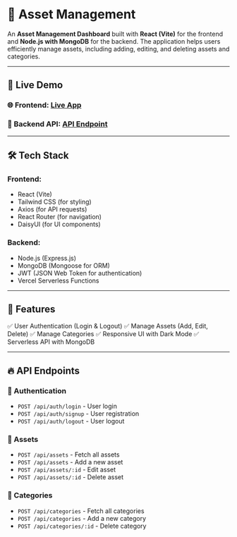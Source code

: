 # 📌 Asset Management

An **Asset Management Dashboard** built with **React (Vite)** for the frontend and **Node.js with MongoDB** for the backend. The application helps users efficiently manage assets, including adding, editing, and deleting assets and categories.

---

## 🚀 Live Demo
### 🌐 Frontend: [Live App](https://inspacco-frontend.vercel.app/)
### 🔗 Backend API: [API Endpoint](https://insapcco-project.vercel.app/)

---

## 🛠️ Tech Stack
### Frontend:
- React (Vite)
- Tailwind CSS (for styling)
- Axios (for API requests)
- React Router (for navigation)
- DaisyUI (for UI components)

### Backend:
- Node.js (Express.js)
- MongoDB (Mongoose for ORM)
- JWT (JSON Web Token for authentication)
- Vercel Serverless Functions

---

## 📝 Features
✅ User Authentication (Login & Logout)
✅ Manage Assets (Add, Edit, Delete)
✅ Manage Categories
✅ Responsive UI with Dark Mode
✅ Serverless API with MongoDB

---

## 🔥 API Endpoints
### 🔹 Authentication
- `POST /api/auth/login` - User login
- `POST /api/auth/signup` - User registration
- `POST /api/auth/logout` - User logout

### 🔹 Assets
- `POST /api/assets` - Fetch all assets
- `POST /api/assets` - Add a new asset
- `POST /api/assets/:id` - Edit asset
- `POST /api/assets/:id` - Delete asset

### 🔹 Categories
- `POST /api/categories` - Fetch all categories
- `POST /api/categories` - Add a new category
- `POST /api/categories/:id` - Delete category
